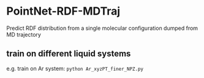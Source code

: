 # PointNet-RDF-MDTraj
Predict RDF distribution from a single molecular configuration dumped from MD trajectory
## train on different liquid systems  
e.g. train on Ar system: `python Ar_xyzPT_finer_NPZ.py`

